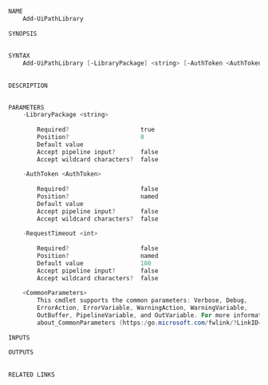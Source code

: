 ﻿```PowerShell

NAME
    Add-UiPathLibrary
    
SYNOPSIS
    
    
SYNTAX
    Add-UiPathLibrary [-LibraryPackage] <string> [-AuthToken <AuthToken>] [-RequestTimeout <int>] [<CommonParameters>]
    
    
DESCRIPTION
    

PARAMETERS
    -LibraryPackage <string>
        
        Required?                    true
        Position?                    0
        Default value                
        Accept pipeline input?       false
        Accept wildcard characters?  false
        
    -AuthToken <AuthToken>
        
        Required?                    false
        Position?                    named
        Default value                
        Accept pipeline input?       false
        Accept wildcard characters?  false
        
    -RequestTimeout <int>
        
        Required?                    false
        Position?                    named
        Default value                100
        Accept pipeline input?       false
        Accept wildcard characters?  false
        
    <CommonParameters>
        This cmdlet supports the common parameters: Verbose, Debug,
        ErrorAction, ErrorVariable, WarningAction, WarningVariable,
        OutBuffer, PipelineVariable, and OutVariable. For more information, see 
        about_CommonParameters (https:/go.microsoft.com/fwlink/?LinkID=113216). 
    
INPUTS
    
OUTPUTS
    
    
RELATED LINKS



```
